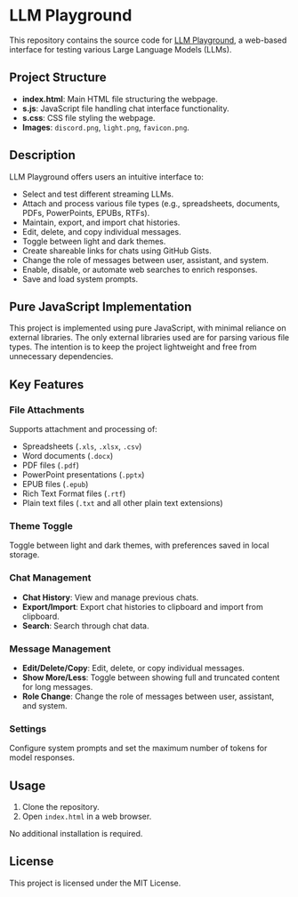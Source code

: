 # LLM Playground

This repository contains the source code for [LLM Playground](https://llmplayground.net), a web-based interface for testing various Large Language Models (LLMs).

## Project Structure

- **index.html**: Main HTML file structuring the webpage.
- **s.js**: JavaScript file handling chat interface functionality.
- **s.css**: CSS file styling the webpage.
- **Images**: `discord.png`, `light.png`, `favicon.png`.

## Description

LLM Playground offers users an intuitive interface to:

- Select and test different streaming LLMs.
- Attach and process various file types (e.g., spreadsheets, documents, PDFs, PowerPoints, EPUBs, RTFs).
- Maintain, export, and import chat histories.
- Edit, delete, and copy individual messages.
- Toggle between light and dark themes.
- Create shareable links for chats using GitHub Gists.
- Change the role of messages between user, assistant, and system.
- Enable, disable, or automate web searches to enrich responses.
- Save and load system prompts.

## Pure JavaScript Implementation

This project is implemented using pure JavaScript, with minimal reliance on external libraries. The only external libraries used are for parsing various file types. The intention is to keep the project lightweight and free from unnecessary dependencies.

## Key Features

### File Attachments

Supports attachment and processing of:
- Spreadsheets (`.xls`, `.xlsx`, `.csv`)
- Word documents (`.docx`)
- PDF files (`.pdf`)
- PowerPoint presentations (`.pptx`)
- EPUB files (`.epub`)
- Rich Text Format files (`.rtf`)
- Plain text files (`.txt` and all other plain text extensions)

### Theme Toggle

Toggle between light and dark themes, with preferences saved in local storage.

### Chat Management

- **Chat History**: View and manage previous chats.
- **Export/Import**: Export chat histories to clipboard and import from clipboard.
- **Search**: Search through chat data.

### Message Management

- **Edit/Delete/Copy**: Edit, delete, or copy individual messages.
- **Show More/Less**: Toggle between showing full and truncated content for long messages.
- **Role Change**: Change the role of messages between user, assistant, and system.

### Settings

Configure system prompts and set the maximum number of tokens for model responses.

## Usage

1. Clone the repository.
2. Open `index.html` in a web browser.

No additional installation is required.

## License

This project is licensed under the MIT License.
